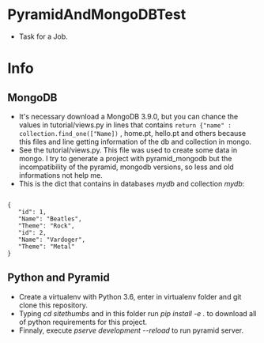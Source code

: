 # PyramidAndMongoDBTest

* Task for a Job. 

# Info

## MongoDB

* It's necessary download a MongoDB 3.9.0, but you can chance the values in tutorial/views.py in lines that contains ``return {"name" : collection.find_one(["Name])`` , home.pt, hello.pt and others  because this files and line getting information of the db and collection in mongo. 
* See the tutorial/views.py. This file was used to create some data in mongo. I try to generate a project with pyramid_mongodb but the incompatibility of the pyramid, mongodb versions, so less and old informations not help me.
* This is the dict that contains in databases *mydb* and collection *mydb*:

```

{
   "id": 1, 
   "Name": "Beatles", 
   "Theme": "Rock",
   "id": 2, 
   "Name": "Vardoger", 
   "Theme": "Metal"
}

```

## Python and Pyramid

* Create a virtualenv with Python 3.6, enter in virtualenv folder and git clone this repository.
* Typing *cd sitethumbs* and in this folder run *pip install -e .* to download all of python requirements for this project.
* Finnaly, execute *pserve development --reload* to run pyramid server.

